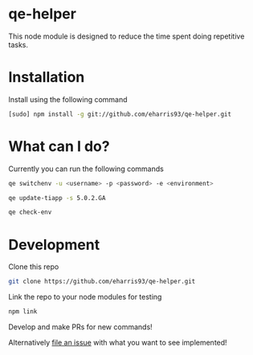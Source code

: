 # qe-helper


This node module is designed to reduce the time spent doing repetitive tasks.

# Installation

Install using the following command

~~~bash
[sudo] npm install -g git://github.com/eharris93/qe-helper.git
~~~

# What can I do?

Currently you can run the following commands

~~~bash
qe switchenv -u <username> -p <password> -e <environment>
~~~

~~~bash
qe update-tiapp -s 5.0.2.GA
~~~

~~~bash
qe check-env
~~~

# Development

Clone this repo

~~~bash
git clone https://github.com/eharris93/qe-helper.git
~~~

Link the repo to your node modules for testing

~~~bash
npm link
~~~

Develop and make PRs for new commands!

Alternatively [file an issue](https://github.com/eharris93/qe-helper/issues) with what you want to see implemented!
